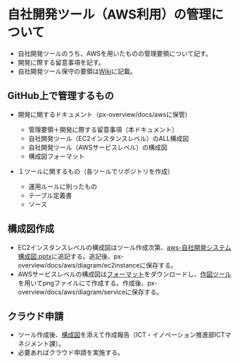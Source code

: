 # 自社開発ツール（AWS利用）の管理について

* 自社開発ツールのうち、AWSを用いたものの管理要領について記す。
* 開発に際する留意事項を記す。
* 自社開発ツール保守の要領は<a href="https://primeweb1.backlog.jp/alias/wiki/1074830458" target="_blank">Wiki</a>に記載。

## GitHub上で管理するもの

* 開発に関するドキュメント（px-overview/docs/awsに保管）

  * 管理要領＋開発に際する留意事項（本ドキュメント）
  * 自社開発ツール（EC2インスタンスレベル）のALL構成図
  * 自社開発ツール（AWSサービスレベル）の構成図
  * 構成図フォーマット

* １ツールに関するもの（各ツールでリポジトリを作成）
  * 運用ルールに則ったもの
  * テーブル定義書
  * ソース


## 構成図作成

* EC2インスタンスレベルの構成図はツール作成次第、<a href="https://px-develop.github.io/px-overview/aws/diagram/ec2instance/aws-自社開発システム構成図.pptx" target="_blank">aws-自社開発システム構成図.pptx</a>に追記する。追記後、px-overview/docs/aws/diagram/ec2instanceに保存する。
* AWSサービスレベルの構成図は<a href="https://px-develop.github.io/px-overview/aws/diagram/service/FMT/aws-diagram.drawio" target="_blank">フォーマット</a>をダウンロードし、<a href="https://app.diagrams.net/" target="_blank">作図ツール</a>を用いてpngファイルにて作成する。作成後、px-overview/docs/aws/diagram/serviceに保存する。

## クラウド申請

* ツール作成後、<a href="https://px-develop.github.io/px-overview/aws/diagram/ec2instance/aws-自社開発システム構成図.pptx" target="_blank">構成図</a>を添えて作成報告（ICT・イノベーション推進部ICTマネジメント課）。
* 必要あればクラウド申請を実施する。

